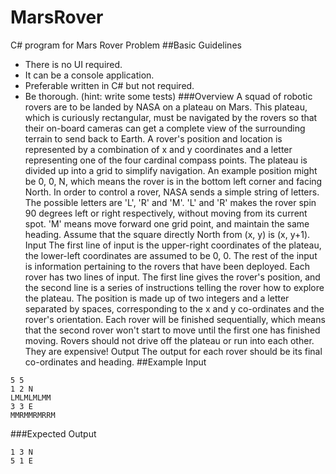 # MarsRover
C# program for Mars Rover Problem
##Basic Guidelines
* There is no UI required.
* It can be a console application.
* Preferable written in C# but not required.
* Be thorough. (hint: write some tests)
###Overview
A squad of robotic rovers are to be landed by NASA on a plateau on Mars. This plateau, which is curiously rectangular, must be navigated by the rovers so that their on-board cameras can get a complete view of the surrounding terrain to send back to Earth. A rover's position and location is represented by a combination of x and y coordinates and a letter representing one of the four cardinal compass points. The plateau is divided up into a grid to simplify navigation. An example position might be 0, 0, N, which means the rover is in the bottom left corner and facing North. In order to control a rover, NASA sends a simple string of letters. The possible letters are 'L', 'R' and 'M'. 'L' and 'R' makes the rover spin 90 degrees left or right respectively, without moving from its current spot. 'M' means move forward one grid point, and maintain the same heading. Assume that the square directly North from (x, y) is (x, y+1). Input The first line of input is the upper-right coordinates of the plateau, the lower-left coordinates are assumed to be 0, 0. The rest of the input is information pertaining to the rovers that have been deployed. Each rover has two lines of input. The first line gives the rover's position, and the second line is a series of instructions telling the rover how to explore the plateau. The position is made up of two integers and a letter separated by spaces, corresponding to the x and y co-ordinates and the rover's orientation. Each rover will be finished sequentially, which means that the second rover won't start to move until the first one has finished moving. Rovers should not drive off the plateau or run into each other. They are expensive!
Output The output for each rover should be its final co-ordinates and heading.
##Example Input
```
5 5
1 2 N
LMLMLMLMM
3 3 E
MMRMMRMRRM
```
###Expected Output
```
1 3 N
5 1 E
```
